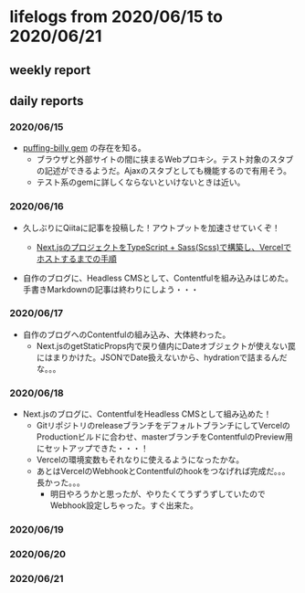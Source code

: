 # lifelogs from 2020/06/15 to 2020/06/21

## weekly report

## daily reports

### 2020/06/15

* [puffing-billy gem](https://github.com/oesmith/puffing-billy) の存在を知る。
  * ブラウザと外部サイトの間に挟まるWebプロキシ。テスト対象のスタブの記述ができるようだ。Ajaxのスタブとしても機能するので有用そう。
  * テスト系のgemに詳しくならないといけないときは近い。

### 2020/06/16

* 久しぶりにQiitaに記事を投稿した！アウトプットを加速させていくぞ！
  * [Next.jsのプロジェクトをTypeScript + Sass(Scss)で構築し、Vercelでホストするまでの手順](https://qiita.com/shoutatani/items/fa1d3b02ee0108fd570f)

* 自作のブログに、Headless CMSとして、Contentfulを組み込みはじめた。手書きMarkdownの記事は終わりにしよう・・・

### 2020/06/17

* 自作のブログへのContentfulの組み込み、大体終わった。
  * Next.jsのgetStaticProps内で戻り値内にDateオブジェクトが使えない罠にはまりかけた。JSONでDate扱えないから、hydrationで詰まるんだな。。。

### 2020/06/18

* Next.jsのブログに、ContentfulをHeadless CMSとして組み込めた！
  * GitリポジトリのreleaseブランチをデフォルトブランチにしてVercelのProductionビルドに合わせ、masterブランチをContentfulのPreview用にセットアップできた・・・！
  * Vercelの環境変数もそれなりに使えるようになったかな。
  * あとはVercelのWebhookとContentfulのhookをつなげれば完成だ。。。長かった。。。
    * 明日やろうかと思ったが、やりたくてうずうずしていたのでWebhook設定しちゃった。すぐ出来た。

### 2020/06/19

### 2020/06/20

### 2020/06/21


